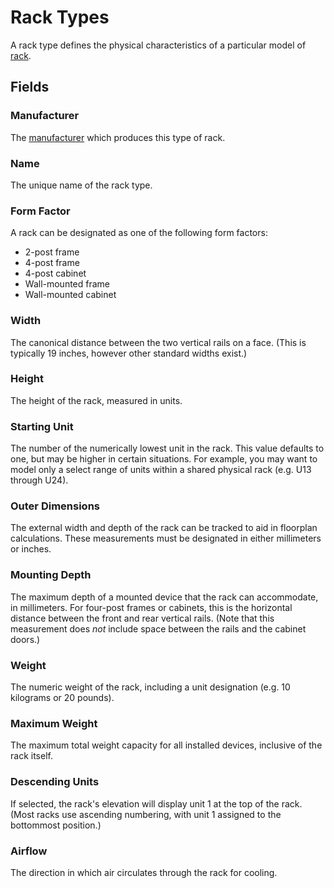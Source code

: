 # Rack Types

A rack type defines the physical characteristics of a particular model of [rack](./rack.md).

## Fields

### Manufacturer

The [manufacturer](./manufacturer.md) which produces this type of rack.

### Name

The unique name of the rack type.

### Form Factor

A rack can be designated as one of the following form factors:

* 2-post frame
* 4-post frame
* 4-post cabinet
* Wall-mounted frame
* Wall-mounted cabinet

### Width

The canonical distance between the two vertical rails on a face. (This is typically 19 inches, however other standard widths exist.)

### Height

The height of the rack, measured in units.

### Starting Unit

The number of the numerically lowest unit in the rack. This value defaults to one, but may be higher in certain situations. For example, you may want to model only a select range of units within a shared physical rack (e.g. U13 through U24).

### Outer Dimensions

The external width and depth of the rack can be tracked to aid in floorplan calculations. These measurements must be designated in either millimeters or inches.

### Mounting Depth

The maximum depth of a mounted device that the rack can accommodate, in millimeters. For four-post frames or cabinets, this is the horizontal distance between the front and rear vertical rails. (Note that this measurement does _not_ include space between the rails and the cabinet doors.)

### Weight

The numeric weight of the rack, including a unit designation (e.g. 10 kilograms or 20 pounds).

### Maximum Weight

The maximum total weight capacity for all installed devices, inclusive of the rack itself.

### Descending Units

If selected, the rack's elevation will display unit 1 at the top of the rack. (Most racks use ascending numbering, with unit 1 assigned to the bottommost position.)

### Airflow

The direction in which air circulates through the rack for cooling.

